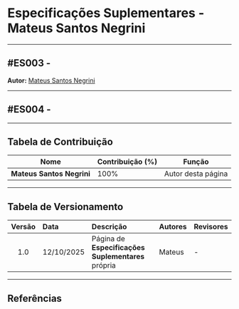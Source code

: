 # Especificações Suplementares - Mateus Santos Negrini

---

<a id="es003"></a>

## #ES003 -

**Autor:** [Mateus Santos Negrini](https://github.com/14luke08)



---

<a id="es004"></a>

## #ES004 - 


---

## Tabela de Contribuição

| Nome | Contribuição (%) | Função |
|------|------------------|--------|
| **Mateus Santos Negrini** | 100% | Autor desta página |

---

## Tabela de Versionamento

| Versão | Data | Descrição | Autores | Revisores |
|:------:|:-----------|:-------------------------------------------|:--------|:-----------|
| 1.0 | 12/10/2025 | Página de **Especificações Suplementares** própria | Mateus | - |

---

## Referências  
